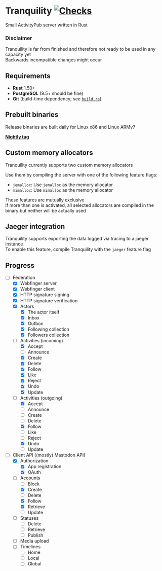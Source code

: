 # Tranquility [![Checks](https://github.com/smallglitch/tranquility/actions/workflows/rust.yml/badge.svg)](https://github.com/smallglitch/tranquility/actions/workflows/rust.yml)

Small ActivityPub server written in Rust

### **Disclaimer**

Tranquility is far from finished and therefore not ready to be used in any capacity yet  
Backwards incompatible changes might occur  

## Requirements

- **Rust** 1.50+  
- **PostgreSQL** (9.5+ should be fine)  
- **Git** (build-time dependency; see [`build.rs`](tranquility/build.rs))  

## Prebuilt binaries

Release binaries are built daily for Linux x86 and Linux ARMv7  

[**Nightly tag**](https://github.com/smallglitch/tranquility/releases/tag/nightly)

## Custom memory allocators

Tranquility currently supports two custom memory allocators  

Use them by compiling the server with one of the following feature flags:

- `jemalloc`: Use `jemalloc` as the memory allocator
- `mimalloc`: Use `mimalloc` as the memory allocator

These features are mutually exclusive  
If more than one is activated, all selected allocators are compiled in the binary but neither will be actually used  

## Jaeger integration

Tranquility supports exporting the data logged via tracing to a jaeger instance  
To enable this feature, compile Tranquility with the `jaeger` feature flag

## Progress

- [ ] Federation
    - [x] Webfinger server
    - [x] Webfinger client
    - [x] HTTP signature signing
    - [x] HTTP signature verification
    - [x] Actors
        - [x] The actor itself
        - [x] Inbox
        - [x] Outbox
        - [x] Following collection
        - [x] Followers collection
    - [ ] Activities (incoming)
        - [x] Accept
        - [ ] Announce
        - [x] Create
        - [x] Delete
        - [x] Follow
        - [x] Like
        - [x] Reject
        - [x] Undo
        - [x] Update
    - [ ] Activities (outgoing)
        - [x] Accept
        - [ ] Announce
        - [ ] Create
        - [ ] Delete
        - [x] Follow
        - [ ] Like
        - [ ] Reject
        - [x] Undo
        - [ ] Update

- [ ] Client API ((mostly) Mastodon API)
    - [x] Authorization
        - [x] App registration
        - [x] OAuth
    - [ ] Accounts
        - [ ] Block
        - [x] Create
        - [ ] Delete
        - [x] Follow
        - [x] Retrieve
        - [ ] Update
    - [ ] Statuses
        - [ ] Delete
        - [ ] Retrieve
        - [ ] Publish
    - [ ] Media upload
    - [ ] Timelines
        - [ ] Home
        - [ ] Local
        - [ ] Global
